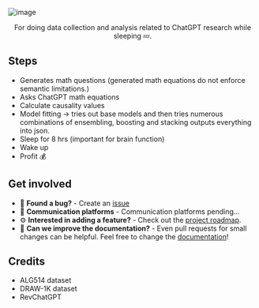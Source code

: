 ![image](https://user-images.githubusercontent.com/84760072/221041560-842b16a1-6ed4-4625-a301-b4fc258fda4d.png)

<p align="center">
  For doing data collection and analysis related to ChatGPT research while sleeping 💤.
</p>


## Steps
- Generates math questions (generated math equations do not enforce semantic limitations.)
- Asks ChatGPT math equations
- Calculate causality values
- Model fitting -> tries out base models and then tries numerous combinations of ensembling, boosting and stacking outputs everything into json.
- Sleep for 8 hrs (important for brain function)
- Wake up
- Profit 💰

## Get involved
- 🐛 **Found a bug?** - Create an [issue][issue]  
- 💬 **Communication platforms** - Communication platforms pending...    
- ⚙️ **Interested in adding a feature?** - Check out the [project roadmap](ROADMAP.md).   
- 📖 **Can we improve the documentation?** - Even pull requests for small changes can be helpful. Feel free to change the [documentation][docs]!    
  
[bugs]: https://github.com/hwelsters/axolotl-src/issues
[issue]: https://github.com/hwelsters/axolotl-src/issues
[docs]: documentation
[line]: https://user-images.githubusercontent.com/84760072/220297409-f97511e8-95e5-4204-9217-67d9f9353b76.png
[cecdown]: https://github.com/hwelsters/cecdown
  
## Credits
- ALG514 dataset  
- DRAW-1K dataset  
- RevChatGPT
